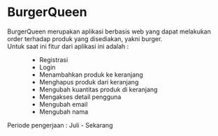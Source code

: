 # BurgerQueen
<p>
						BurgerQueen merupakan aplikasi berbasis web yang dapat melakukan order terhadap produk yang disediakan, yakni burger.
						<br />
						Untuk saat ini fitur dari aplikasi ini adalah :
					</p>
					<ul style="margin-left: 50px">
						<li>Registrasi</li>
						<li>Login</li>
						<li>Menambahkan produk ke keranjang</li>
						<li>Menghapus produk dari keranjang</li>
						<li>Mengubah kuantitas produk di keranjang</li>
						<li>Mengakses detail pengguna</li>
						<li>Mengubah email</li>
						<li>Mengubah nama</li>
					</ul>

Periode pengerjaan : Juli - Sekarang
